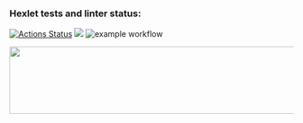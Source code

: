 ### Hexlet tests and linter status:
[![Actions Status](https://github.com/alinarobertovna/frontend-project-lvl1/workflows/hexlet-check/badge.svg)](https://github.com/alinarobertovna/frontend-project-lvl1/actions)
<a href="https://codeclimate.com/github/codeclimate/codeclimate/maintainability"><img src="https://api.codeclimate.com/v1/badges/a99a88d28ad37a79dbf6/maintainability" /></a>
![example workflow](https://github.com/alinarobertovna/frontend-project-lvl1/actions/workflows/linter.yml/badge.svg)

<a href="https://asciinema.org/a/14"><img src="https://asciinema.org/a/14.png" height="120" width="836"/></a>

